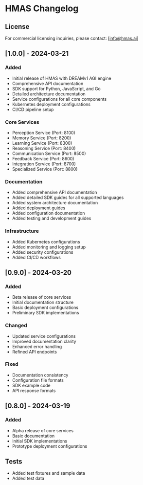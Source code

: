 # HMAS Changelog

## License

For commercial licensing inquiries, please contact: [info@hmas.ai]

## [1.0.0] - 2024-03-21

### Added
- Initial release of HMAS with DREAMv1 AGI engine
- Comprehensive API documentation
- SDK support for Python, JavaScript, and Go
- Detailed architecture documentation
- Service configurations for all core components
- Kubernetes deployment configurations
- CI/CD pipeline setup

### Core Services
- Perception Service (Port: 8100)
- Memory Service (Port: 8200)
- Learning Service (Port: 8300)
- Reasoning Service (Port: 8400)
- Communication Service (Port: 8500)
- Feedback Service (Port: 8600)
- Integration Service (Port: 8700)
- Specialized Service (Port: 8800)

### Documentation
- Added comprehensive API documentation
- Added detailed SDK guides for all supported languages
- Added system architecture documentation
- Added deployment guides
- Added configuration documentation
- Added testing and development guides

### Infrastructure
- Added Kubernetes configurations
- Added monitoring and logging setup
- Added security configurations
- Added CI/CD workflows

## [0.9.0] - 2024-03-20

### Added
- Beta release of core services
- Initial documentation structure
- Basic deployment configurations
- Preliminary SDK implementations

### Changed
- Updated service configurations
- Improved documentation clarity
- Enhanced error handling
- Refined API endpoints

### Fixed
- Documentation consistency
- Configuration file formats
- SDK example code
- API response formats

## [0.8.0] - 2024-03-19

### Added
- Alpha release of core services
- Basic documentation
- Initial SDK implementations
- Prototype deployment configurations 

## Tests
- Added test fixtures and sample data
- Added test data 